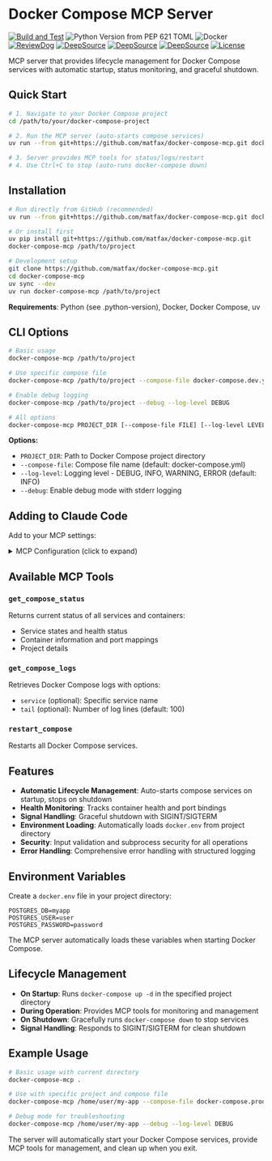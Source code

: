 # Docker Compose MCP Server
[![Build and Test](https://github.com/matfax/docker-compose-mcp/actions/workflows/build.yml/badge.svg)](https://github.com/matfax/docker-compose-mcp/actions/workflows/build.yml)
![Python Version from PEP 621 TOML](https://img.shields.io/python/required-version-toml?tomlFilePath=https%3A%2F%2Fgithub.com%2Fmatfax%2Fdocker-compose-mcp%2Fraw%2Frefs%2Fheads%2Fmain%2Fpyproject.toml)
![Docker](https://img.shields.io/badge/docker-compose-blue.svg)
[![ReviewDog](https://github.com/matfax/docker-compose-mcp/actions/workflows/reviewdog.yml/badge.svg?branch=main&event=push)](https://github.com/matfax/docker-compose-mcp/actions/workflows/reviewdog.yml?query=workflow%3Areviewdog+event%3Apush+branch%3Amain)
[![DeepSource](https://app.deepsource.com/gh/matfax/docker-compose-mcp.svg/?label=code+coverage&show_trend=true&token=8MocmlDi3f89SI7lmEmk1Kjc)](https://app.deepsource.com/gh/matfax/docker-compose-mcp/)
[![DeepSource](https://app.deepsource.com/gh/matfax/docker-compose-mcp.svg/?label=active+issues&show_trend=true&token=8MocmlDi3f89SI7lmEmk1Kjc)](https://app.deepsource.com/gh/matfax/docker-compose-mcp/)
[![DeepSource](https://app.deepsource.com/gh/matfax/docker-compose-mcp.svg/?label=resolved+issues&show_trend=true&token=8MocmlDi3f89SI7lmEmk1Kjc)](https://app.deepsource.com/gh/matfax/docker-compose-mcp/)
[![License](https://img.shields.io/badge/license-LGPL%203+-green.svg)](https://opensource.org/licenses/LGPL-3.0)

MCP server that provides lifecycle management for Docker Compose services with automatic startup, status monitoring, and graceful shutdown.

## Quick Start

```bash
# 1. Navigate to your Docker Compose project
cd /path/to/your/docker-compose-project

# 2. Run the MCP server (auto-starts compose services)
uv run --from git+https://github.com/matfax/docker-compose-mcp.git docker-compose-mcp .

# 3. Server provides MCP tools for status/logs/restart
# 4. Use Ctrl+C to stop (auto-runs docker-compose down)
```

## Installation

```bash
# Run directly from GitHub (recommended)
uv run --from git+https://github.com/matfax/docker-compose-mcp.git docker-compose-mcp /path/to/project

# Or install first
uv pip install git+https://github.com/matfax/docker-compose-mcp.git
docker-compose-mcp /path/to/project

# Development setup
git clone https://github.com/matfax/docker-compose-mcp.git
cd docker-compose-mcp
uv sync --dev
uv run docker-compose-mcp /path/to/project
```

**Requirements**: Python (see .python-version), Docker, Docker Compose, uv

## CLI Options

```bash
# Basic usage
docker-compose-mcp /path/to/project

# Use specific compose file
docker-compose-mcp /path/to/project --compose-file docker-compose.dev.yml

# Enable debug logging
docker-compose-mcp /path/to/project --debug --log-level DEBUG

# All options
docker-compose-mcp PROJECT_DIR [--compose-file FILE] [--log-level LEVEL] [--debug]
```

**Options:**
- `PROJECT_DIR`: Path to Docker Compose project directory
- `--compose-file`: Compose file name (default: docker-compose.yml)
- `--log-level`: Logging level - DEBUG, INFO, WARNING, ERROR (default: INFO)
- `--debug`: Enable debug mode with stderr logging

## Adding to Claude Code

Add to your MCP settings:

<details>
<summary>MCP Configuration (click to expand)</summary>

```json
{
  "mcpServers": {
    "docker-compose-mcp": {
      "command": "uv",
      "args": [
        "run",
        "--from",
        "git+https://github.com/matfax/docker-compose-mcp.git",
        "docker-compose-mcp",
        "/path/to/your/docker-compose-project"
      ]
    }
  }
}
```

For local installations:
```json
{
  "mcpServers": {
    "docker-compose-mcp": {
      "command": "uv",
      "args": [
        "run",
        "--from",
        "/path/to/docker-compose-mcp",
        "docker-compose-mcp",
        "/path/to/your/docker-compose-project"
      ]
    }
  }
}
```
</details>

## Available MCP Tools

### `get_compose_status`
Returns current status of all services and containers:
- Service states and health status
- Container information and port mappings
- Project details

### `get_compose_logs`
Retrieves Docker Compose logs with options:
- `service` (optional): Specific service name
- `tail` (optional): Number of log lines (default: 100)

### `restart_compose`
Restarts all Docker Compose services.

## Features

- **Automatic Lifecycle Management**: Auto-starts compose services on startup, stops on shutdown
- **Health Monitoring**: Tracks container health and port bindings  
- **Signal Handling**: Graceful shutdown with SIGINT/SIGTERM
- **Environment Loading**: Automatically loads `docker.env` from project directory
- **Security**: Input validation and subprocess security for all operations
- **Error Handling**: Comprehensive error handling with structured logging

## Environment Variables

Create a `docker.env` file in your project directory:
```env
POSTGRES_DB=myapp
POSTGRES_USER=user
POSTGRES_PASSWORD=password
```

The MCP server automatically loads these variables when starting Docker Compose.

## Lifecycle Management

- **On Startup**: Runs `docker-compose up -d` in the specified project directory
- **During Operation**: Provides MCP tools for monitoring and management
- **On Shutdown**: Gracefully runs `docker-compose down` to stop services
- **Signal Handling**: Responds to SIGINT/SIGTERM for clean shutdown

## Example Usage

```bash
# Basic usage with current directory
docker-compose-mcp .

# Use with specific project and compose file
docker-compose-mcp /home/user/my-app --compose-file docker-compose.prod.yml

# Debug mode for troubleshooting
docker-compose-mcp /home/user/my-app --debug --log-level DEBUG
```

The server will automatically start your Docker Compose services, provide MCP tools for management, and clean up when you exit.